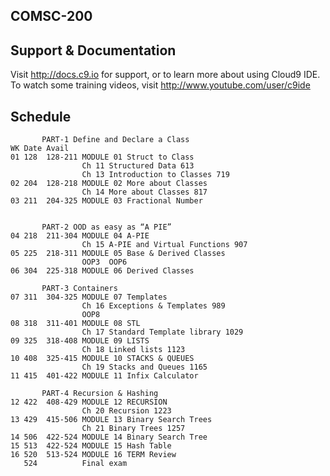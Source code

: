 ## COMSC-200  
	 
## Support & Documentation  
	 
Visit http://docs.c9.io for support, or to learn more about using Cloud9 IDE.   
To watch some training videos, visit http://www.youtube.com/user/c9ide  
	 
## Schedule  
	       PART-1 Define and Declare a Class  
	WK Date	Avail  
	01 128	128-211 MODULE 01 Struct to Class  
	    			Ch 11 Structured Data 613    
	    			Ch 13 Introduction to Classes 719   
	02 204	128-218 MODULE 02 More about Classes  
	    			Ch 14 More about Classes 817  
	03 211	204-325 MODULE 03 Fractional Number   
	 
	 
	       PART-2 OOD as easy as “A PIE”   
	04 218	211-304 MODULE 04 A-PIE  
	    			Ch 15 A-PIE and Virtual Functions 907  
	05 225	218-311 MODULE 05 Base & Derived Classes  
	    			OOP3  OOP6  
	06 304	225-318 MODULE 06 Derived Classes  
	 
	       PART-3 Containers  
	07 311	304-325 MODULE 07 Templates    
	    			Ch 16 Exceptions & Templates 989   
	    			OOP8  
	08 318	311-401 MODULE 08 STL  
	    			Ch 17 Standard Template library 1029   
	09 325	318-408 MODULE 09 LISTS  
	    			Ch 18 Linked lists 1123   
	10 408	325-415 MODULE 10 STACKS & QUEUES  
	    			Ch 19 Stacks and Queues 1165  
	11 415	401-422 MODULE 11 Infix Calculator  
	
	       PART-4 Recursion & Hashing  
	12 422	408-429 MODULE 12 RECURSION  
	    			Ch 20 Recursion 1223   
	13 429	415-506 MODULE 13 Binary Search Trees  
	    			Ch 21 Binary Trees 1257   
	14 506	422-524 MODULE 14 Binary Search Tree  
	15 513	422-524 MODULE 15 Hash Table  
	16 520	513-524 MODULE 16 TERM Review  
	   524			Final exam
